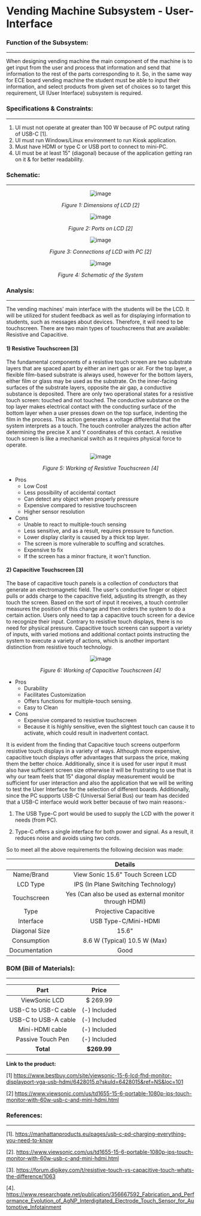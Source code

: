 # Vending Machine Subsystem - User-Interface
### Function of the Subsystem:
---
When designing vending machine the main component of the machine is to get input from the user and process that information and send that information to the rest of the parts corresponding to it. So, in the same way for ECE board vending machine the student must be able to input their information, and select products from given set of  choices so to target this requirement, UI (User Interface) subsystem is required.
 
### Specifications & Constraints:
---
 
  1. UI must not operate at greater than 100 W because of PC output rating of USB-C [1].
  2. UI must run Windows/Linux environment to run Kiosk application.
  3. Must have HDMI or type C or USB port to connect to mini-PC.
  4. UI must be at least 15" (diagonal) because of the application getting ran on it & for better readability.

### Schematic:
---

<div align="center">  
  
![image](https://user-images.githubusercontent.com/101990738/215674304-b6a2701a-473a-40c3-97a8-9fc48c575680.png)
  
_Figure 1: Dimensions of LCD [2]_
  
![image](https://user-images.githubusercontent.com/101990738/215674342-9ff5b894-4779-438c-9b26-2b5af4de244a.png)
  
_Figure 2: Ports on LCD [2]_

![image](https://user-images.githubusercontent.com/101990738/215674370-4b099a6e-4a77-46d6-8714-2b03312113cf.png)
  
_Figure 3: Connections of LCD with PC [2]_
  
![image](https://user-images.githubusercontent.com/101990738/215674430-0e58f4af-66ad-416c-999e-a92762f61f65.png)
  
_Figure 4: Schematic of the System_

<div align="left"> 

### Analysis:
---
 
The vending machines' main interface with the students will be the LCD. It will be utilized for student feedback as well as for displaying information to students, such as messages about devices. Therefore, it will need to be touchscreen. There are two main types of touchscreens that are available: Resistive and Capacitive. 
 
#### 1) Resistive Touchscreen [3]
  
The fundamental components of a resistive touch screen are two substrate layers that are spaced apart by either an inert gas or air. For the top layer, a flexible film-based substrate is always used, however for the bottom layers, either film or glass may be used as the substrate. On the inner-facing surfaces of the substrate layers, opposite the air gap, a conductive substance is deposited. There are only two operational states for a resistive touch screen: touched and not touched. The conductive substance on the top layer makes electrical contact with the conducting surface of the bottom layer when a user presses down on the top surface, indenting the film in the process. This action generates a voltage differential that the system interprets as a touch. The touch controller analyzes the action after determining the precise X and Y coordinates of this contact. A resistive touch screen is like a mechanical switch as it requires physical force to operate.
  
<div align="center"> 
 
![image](https://user-images.githubusercontent.com/101990738/214468780-78a23f78-cd7d-4418-8cc7-d51eb093ecf4.png)
  
 _Figure 5: Working of Resistive Touchscreen [4]_
  
 <div align="left"> 
   
  - Pros
    - Low Cost
    - Less possibility of accidental contact
    - Can detect any object when properly pressure
    - Expensive compared to resistive touchscreen
    - Higher sensor resolution
- Cons
    - Unable to react to multiple-touch sensing
    - Less sensitive, and as a result, requires pressure to function.
    - Lower display clarity is caused by a thick top layer.
    - The screen is more vulnerable to scuffing and scratches.
    - Expensive to fix
    - If the screen has a minor fracture, it won't function.

#### 2) Capacitive Touchscreen [3]
  
The base of capacitive touch panels is a collection of conductors that generate an electromagnetic field. The user's conductive finger or object pulls or adds charge to the capacitive field, adjusting its strength, as they touch the screen. Based on the sort of input it receives, a touch controller measures the position of this change and then orders the system to do a certain action. Users only need to tap a capacitive touch screen for a device to recognize their input. Contrary to resistive touch displays, there is no need for physical pressure. Capacitive touch screens can support a variety of inputs, with varied motions and additional contact points instructing the system to execute a variety of actions, which is another important distinction from resistive touch technology.
     
<div align="center"> 
  
![image](https://user-images.githubusercontent.com/101990738/214468983-1e4b5614-ddcf-46fc-92c7-82a9cec24fc7.png)
  
 _Figure 6: Working of Capacitive Touchscreen [4]_
  
 <div align="left"> 
  
 - Pros
    - Durability
    - Facilitates Customization
    - Offers functions for multiple-touch sensing.
    - Easy to Clean
 - Cons
    - Expensive compared to resistive touchscreen
    - Because it is highly sensitive, even the slightest touch can cause it to activate, which could result in inadvertent contact.

It is evident from the finding that Capacitive touch screens outperform resistive touch displays in a variety of ways. Although more expensive, capacitive touch displays offer advantages that surpass the price, making them the better choice. Additionally, since it is used for user input it must also have sufficient screen size otherwise it will be frustrating to use that is why our team feels that 15" diagonal display measurement would be sufficient for user interaction and also the application that we will be writing to test the User Interface for the selection of different boards. Additionally, since the PC supports USB-C (Universal Serial Bus) our team has decided that a USB-C interface would work better because of two main reasons:-
 
 1. The USB Type-C port would be used to supply the LCD with the power it needs (from PC).
 
 2. Type-C offers a single interface for both power and signal. As a result, it reduces noise and avoids using two cords.
 
So to meet all the above requirements the following decision was made:

<div align="center"> 
  
|                 |    Details                                              |
|:---------------:|:-------------------------------------------------------:|
| Name/Brand      | View Sonic 15.6" Touch Screen LCD                       |
| LCD Type        | IPS (In Plane Switching Technology)                     |
| Touchscreen     | Yes (Can also be used as external monitor through HDMI) |
| Type            | Projective Capacitive                                   |
| Interface       | USB Type-C/Mini-HDMI                                    |
| Diagonal Size   | 15.6"                                                   |
| Consumption     | 8.6 W (Typical)        10.5 W (Max)                     |
| Documentation   | Good                                                    |

<div align="left">
  
### BOM (Bill of Materials): 
---
  
<div align="center">
 
|      Part             |    Price             |
|:---------------------:|:--------------------:|
| ViewSonic LCD         | $ 269.99             |
| USB-C to USB-C cable  | (-) Included         |
| USB-C to USB-A cable  | (-) Included         |
| Mini-HDMI cable       | (-) Included         |
| Passive Touch Pen     | (-) Included         | 
| **Total**             | **$269.99**           |
 
<div align="left">
  
**Link to the product:**   
  
[1] https://www.bestbuy.com/site/viewsonic-15-6-lcd-fhd-monitor-displayport-vga-usb-hdmi/6428015.p?skuId=6428015&ref=NS&loc=101
 
[2] https://www.viewsonic.com/us/td1655-15-6-portable-1080p-ips-touch-monitor-with-60w-usb-c-and-mini-hdmi.html

 
### References: 
---
[1]. https://manhattanproducts.eu/pages/usb-c-pd-charging-everything-you-need-to-know
  
[2]. https://www.viewsonic.com/us/td1655-15-6-portable-1080p-ips-touch-monitor-with-60w-usb-c-and-mini-hdmi.html
 
[3]. https://forum.digikey.com/t/resistive-touch-vs-capacitive-touch-whats-the-difference/1063
  
[4]. https://www.researchgate.net/publication/356667592_Fabrication_and_Performance_Evolution_of_AgNP_Interdigitated_Electrode_Touch_Sensor_for_Automotive_Infotainment
  

  


